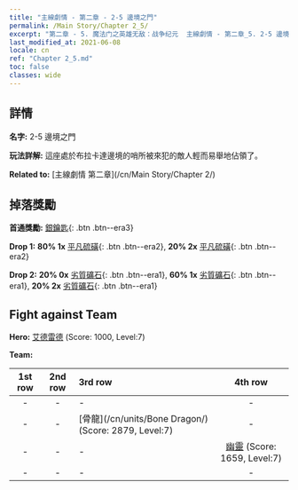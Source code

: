 ```yaml
---
title: "主線劇情 - 第二章 - 2-5 邊境之門"
permalink: /Main Story/Chapter 2_5/
excerpt: "第二章 - 5. 魔法门之英雄无敌：战争纪元  主線劇情 - 第二章_5. 2-5 邊境之門"
last_modified_at: 2021-06-08
locale: cn
ref: "Chapter 2_5.md"
toc: false
classes: wide
---
```


## 詳情

 **名字:** 2-5 邊境之門

 **玩法詳解:** 這座處於布拉卡達邊境的哨所被來犯的敵人輕而易舉地佔領了。

 **Related to:** [主線劇情 第二章](/cn/Main Story/Chapter 2/)

## 掉落獎勵

 **首通獎勵:** [銀鑰匙](/cn/Items/con_693/){: .btn .btn--era3}

 **Drop 1:** **80% 1x** [平凡硫磺](/cn/Items/mat_9/){: .btn .btn--era2}, **20% 2x** [平凡硫磺](/cn/Items/mat_9/){: .btn .btn--era2}

 **Drop 2:** **20% 0x** [劣質礦石](/cn/Items/mat_1/){: .btn .btn--era1}, **60% 1x** [劣質礦石](/cn/Items/mat_1/){: .btn .btn--era1}, **20% 2x** [劣質礦石](/cn/Items/mat_1/){: .btn .btn--era1}


## Fight against Team
 **Hero:** [艾德雷德](/cn/heroes/Adelaide/) (Score: 1000, Level:7)

 **Team:**


  | 1st row | 2nd row | 3rd row | 4th row |
  |:----:|:----:|:----|:----:|
  | - | - | - | - |
  | - | - | [骨龍](/cn/units/Bone Dragon/) (Score: 2879, Level:7)  | - |
  | - | - | - | [幽靈](/cn/units/Wight/) (Score: 1659, Level:7)  |
  | - | - | - | - |


